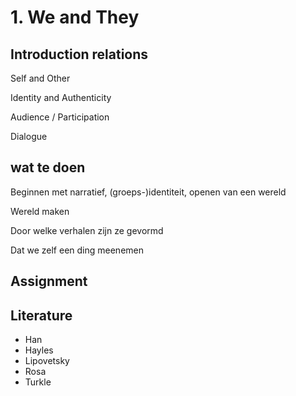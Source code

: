 # 1. We and They

## Introduction relations

Self and Other

Identity and Authenticity

Audience / Participation

Dialogue

## wat te doen

Beginnen met narratief, (groeps-)identiteit, openen van een wereld

Wereld maken

Door welke verhalen zijn ze gevormd

Dat we zelf een ding meenemen 

## Assignment


## Literature

- Han
- Hayles
- Lipovetsky
- Rosa
- Turkle